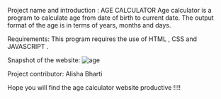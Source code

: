 Project name and introduction :
AGE CALCULATOR
Age calculator is a program to calculate age from date of birth to current date. The output format of the age is in terms of years, months and days.

Requirements:
This program requires the use of  HTML , CSS and  JAVASCRIPT .

Snapshot of the website:
![age](https://user-images.githubusercontent.com/84632701/211771491-cc896e3f-2b38-4f7a-a8bd-a0124d43e389.png)

Project contributor:
Alisha Bharti

Hope you will find the age calculator website productive !!!!

